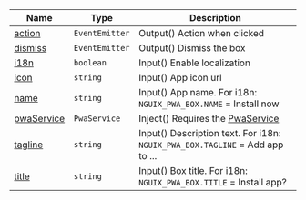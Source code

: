<section id="main" data-note="AUTO-GENERATED CONTENT, DO NOT EDIT DIRECTLY!">

| Name                                                                                                      | Type                            | Description                                                                    |
| --------------------------------------------------------------------------------------------------------- | ------------------------------- | ------------------------------------------------------------------------------ |
| [action](https://nguix-starter.lamnhan.com/content/reference/classes/pwaboxcomponent.html#action)         | <code>EventEmitter<void></code> | Output() Action when clicked                                                   |
| [dismiss](https://nguix-starter.lamnhan.com/content/reference/classes/pwaboxcomponent.html#dismiss)       | <code>EventEmitter<void></code> | Output() Dismiss the box                                                       |
| [i18n](https://nguix-starter.lamnhan.com/content/reference/classes/pwaboxcomponent.html#i18n)             | <code>boolean</code>            | Input() Enable localization                                                    |
| [icon](https://nguix-starter.lamnhan.com/content/reference/classes/pwaboxcomponent.html#icon)             | <code>string</code>             | Input() App icon url                                                           |
| [name](https://nguix-starter.lamnhan.com/content/reference/classes/pwaboxcomponent.html#name)             | <code>string</code>             | Input() App name. For i18n: `NGUIX_PWA_BOX.NAME` = Install now                 |
| [pwaService](https://nguix-starter.lamnhan.com/content/reference/classes/pwaboxcomponent.html#pwaservice) | <code>PwaService</code>         | Inject() Requires the [PwaService](https://ngx-useful.lamnhan.com/service/pwa) |
| [tagline](https://nguix-starter.lamnhan.com/content/reference/classes/pwaboxcomponent.html#tagline)       | <code>string</code>             | Input() Description text. For i18n: `NGUIX_PWA_BOX.TAGLINE` = Add app to ...   |
| [title](https://nguix-starter.lamnhan.com/content/reference/classes/pwaboxcomponent.html#title)           | <code>string</code>             | Input() Box title. For i18n: `NGUIX_PWA_BOX.TITLE` = Install app?              |

</section>
